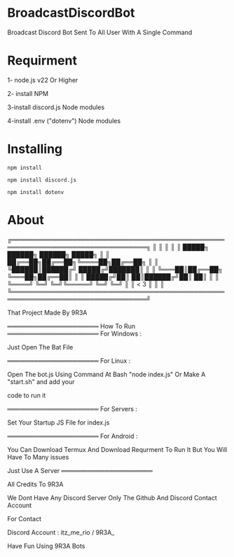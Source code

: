 # BroadcastDiscordBot

Broadcast Discord Bot Sent To All User With A Single Command

# Requirment

1- node.js v22 Or Higher

2- install NPM 

3-install discord.js Node modules

4-install .env ("dotenv") Node modules

# Installing

```
npm install
```
```
npm install discord.js
```
```
npm install dotenv

```
# About

 ╔═════════════════════════════════════════════════════════════════════════════════╗
 ║                                                                                 ║
 ║                                                                                 ║
 ║                       █████╗ ██████╗ ██████╗  █████╗ 		                   ║
 ║                      ██╔══██╗██╔══██╗╚════██╗██╔══██╗	                       ║
 ║                      ╚██████║██████╔╝ █████╔╝███████║	                       ║
 ║                       ╚═══██║██╔══██╗ ╚═══██╗██╔══██║                           ║
 ║                       █████╔╝██║  ██║██████╔╝██║  ██║                           ║
 ║                       ╚════╝ ╚═╝  ╚═╝╚═════╝ ╚═╝  ╚═╝                           ║
 ║                                   < 3                                           ║
 ║                                                                                 ║
 ╚═════════════════════════════════════════════════════════════════════════════════╝ 

That Project Made By 9R3A

═════════════════════
How To Run
═════════════════════
For Windows :

Just Open The Bat File


═════════════════════
For Linux :

Open The bot.js Using Command At Bash "node index.js" Or Make A "start.sh" and add your 

code to run it

═════════════════════
For Servers :

Set Your Startup JS File for index.js

═════════════════════
For Android : 

You Can Download Termux And Download Requrment To Run It But You Will Have To Many issues

Just Use A Server
═════════════════════

All Credits To 9R3A

We Dont Have Any Discord Server Only The Github And Discord Contact Account

For Contact

Discord Account : itz_me_rio / 9R3A_

Have Fun Using 9R3A Bots

